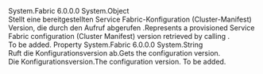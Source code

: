<Type Name="ProvisionedFabricConfigVersion" FullName="System.Fabric.Query.ProvisionedFabricConfigVersion">
  <TypeSignature Language="C#" Value="public class ProvisionedFabricConfigVersion" />
  <TypeSignature Language="ILAsm" Value=".class public auto ansi beforefieldinit ProvisionedFabricConfigVersion extends System.Object" />
  <TypeSignature Language="DocId" Value="T:System.Fabric.Query.ProvisionedFabricConfigVersion" />
  <TypeSignature Language="VB.NET" Value="Public Class ProvisionedFabricConfigVersion" />
  <TypeSignature Language="F#" Value="type ProvisionedFabricConfigVersion = class" />
  <AssemblyInfo>
    <AssemblyName>System.Fabric</AssemblyName>
    <AssemblyVersion>6.0.0.0</AssemblyVersion>
  </AssemblyInfo>
  <Base>
    <BaseTypeName>System.Object</BaseTypeName>
  </Base>
  <Interfaces />
  <Docs>
    <summary>
      <para><span data-ttu-id="85878-101">Stellt eine bereitgestellten Service Fabric-Konfiguration (Cluster-Manifest) Version, die durch den Aufruf abgerufen <see cref="M:System.Fabric.FabricClient.QueryClient.GetProvisionedFabricConfigVersionListAsync" />.</span><span class="sxs-lookup"><span data-stu-id="85878-101">Represents a provisioned Service Fabric configuration (Cluster Manifest) version retrieved by calling <see cref="M:System.Fabric.FabricClient.QueryClient.GetProvisionedFabricConfigVersionListAsync" />.</span></span></para>
    </summary>
    <remarks>To be added.</remarks>
  </Docs>
  <Members>
    <Member MemberName="ConfigVersion">
      <MemberSignature Language="C#" Value="public string ConfigVersion { get; }" />
      <MemberSignature Language="ILAsm" Value=".property instance string ConfigVersion" />
      <MemberSignature Language="DocId" Value="P:System.Fabric.Query.ProvisionedFabricConfigVersion.ConfigVersion" />
      <MemberSignature Language="VB.NET" Value="Public ReadOnly Property ConfigVersion As String" />
      <MemberSignature Language="F#" Value="member this.ConfigVersion : string" Usage="System.Fabric.Query.ProvisionedFabricConfigVersion.ConfigVersion" />
      <MemberType>Property</MemberType>
      <AssemblyInfo>
        <AssemblyName>System.Fabric</AssemblyName>
        <AssemblyVersion>6.0.0.0</AssemblyVersion>
      </AssemblyInfo>
      <ReturnValue>
        <ReturnType>System.String</ReturnType>
      </ReturnValue>
      <Docs>
        <summary>
          <para><span data-ttu-id="85878-102">Ruft die Konfigurationsversion ab.</span><span class="sxs-lookup"><span data-stu-id="85878-102">Gets the configuration version.</span></span></para>
        </summary>
        <value>
          <para><span data-ttu-id="85878-103">Die Konfigurationsversion.</span><span class="sxs-lookup"><span data-stu-id="85878-103">The configuration version.</span></span></para>
        </value>
        <remarks>To be added.</remarks>
      </Docs>
    </Member>
  </Members>
</Type>